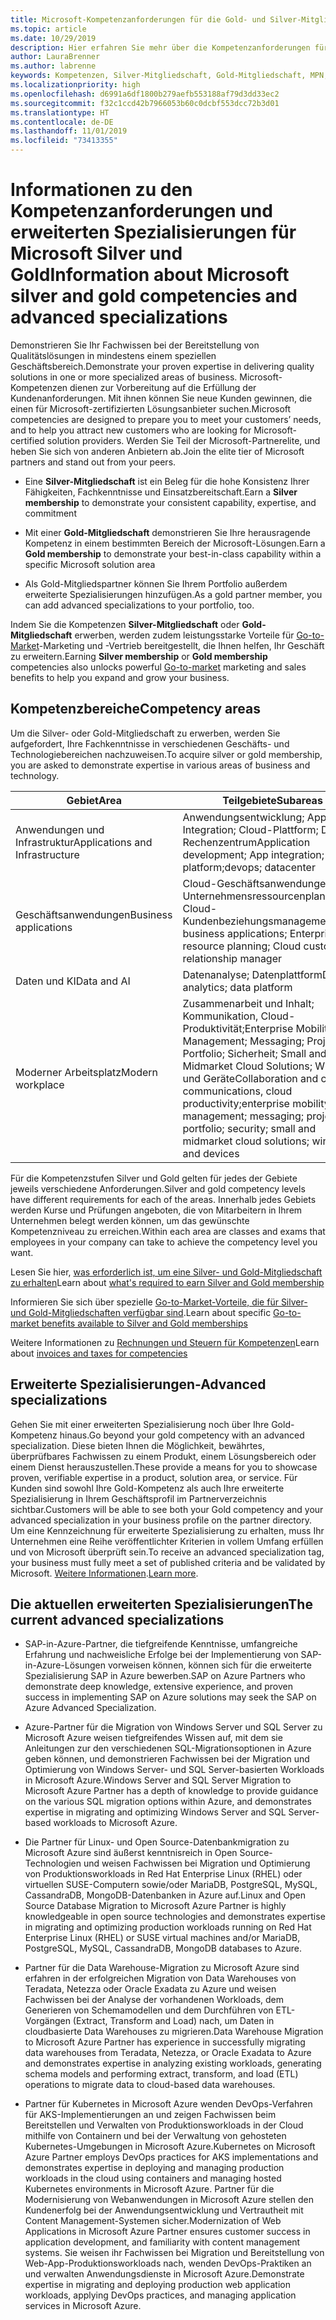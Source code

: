 ```yaml
---
title: Microsoft-Kompetenzanforderungen für die Gold- und Silver-Mitgliedschaft | Partner Center
ms.topic: article
ms.date: 10/29/2019
description: Hier erfahren Sie mehr über die Kompetenzanforderungen für die Mitgliedschaftsstufen Silver und Gold.
author: LauraBrenner
ms.author: labrenne
keywords: Kompetenzen, Silver-Mitgliedschaft, Gold-Mitgliedschaft, MPN, MAPS, Kenntnisse, Microsoft Partner Network, Network Mitgliedschaft, erweiterte Spezialisierung
ms.localizationpriority: high
ms.openlocfilehash: d6991a6df1800b279aefb553188af79d3dd33ec2
ms.sourcegitcommit: f32c1ccd42b7966053b60c0dcbf553dcc72b3d01
ms.translationtype: HT
ms.contentlocale: de-DE
ms.lasthandoff: 11/01/2019
ms.locfileid: "73413355"
---
```

# <a name="information-about-microsoft-silver-and-gold-competencies-and-advanced-specializations"></a><span data-ttu-id="f568b-104">Informationen zu den Kompetenzanforderungen und erweiterten Spezialisierungen für Microsoft Silver und Gold</span><span class="sxs-lookup"><span data-stu-id="f568b-104">Information about Microsoft silver and gold competencies and advanced specializations</span></span>


<span data-ttu-id="f568b-105">Demonstrieren Sie Ihr Fachwissen bei der Bereitstellung von Qualitätslösungen in mindestens einem speziellen Geschäftsbereich.</span><span class="sxs-lookup"><span data-stu-id="f568b-105">Demonstrate your proven expertise in delivering quality solutions in one or more specialized areas of business.</span></span> <span data-ttu-id="f568b-106">Microsoft-Kompetenzen dienen zur Vorbereitung auf die Erfüllung der Kundenanforderungen. Mit ihnen können Sie neue Kunden gewinnen, die einen für Microsoft-zertifizierten Lösungsanbieter suchen.</span><span class="sxs-lookup"><span data-stu-id="f568b-106">Microsoft competencies are designed to prepare you to meet your customers’ needs, and to help you attract new customers who are looking for Microsoft-certified solution providers.</span></span> <span data-ttu-id="f568b-107">Werden Sie Teil der Microsoft-Partnerelite, und heben Sie sich von anderen Anbietern ab.</span><span class="sxs-lookup"><span data-stu-id="f568b-107">Join the elite tier of Microsoft partners and stand out from your peers.</span></span>

- <span data-ttu-id="f568b-108">Eine **Silver-Mitgliedschaft** ist ein Beleg für die hohe Konsistenz Ihrer Fähigkeiten, Fachkenntnisse und Einsatzbereitschaft.</span><span class="sxs-lookup"><span data-stu-id="f568b-108">Earn a **Silver membership** to demonstrate your consistent capability, expertise, and commitment</span></span>

- <span data-ttu-id="f568b-109">Mit einer **Gold-Mitgliedschaft** demonstrieren Sie Ihre herausragende Kompetenz in einem bestimmten Bereich der Microsoft-Lösungen.</span><span class="sxs-lookup"><span data-stu-id="f568b-109">Earn a **Gold membership** to demonstrate your best-in-class capability within a specific Microsoft solution area</span></span>

- <span data-ttu-id="f568b-110">Als Gold-Mitgliedspartner können Sie Ihrem Portfolio außerdem erweiterte Spezialisierungen hinzufügen.</span><span class="sxs-lookup"><span data-stu-id="f568b-110">As a gold partner member, you can add advanced specializations to your portfolio, too.</span></span>

<span data-ttu-id="f568b-111">Indem Sie die Kompetenzen **Silver-Mitgliedschaft** oder **Gold-Mitgliedschaft** erwerben, werden zudem leistungsstarke Vorteile für [Go-to-Market](mpn-learn-about-go-to-market-benefits.md)-Marketing und -Vertrieb bereitgestellt, die Ihnen helfen, Ihr Geschäft zu erweitern.</span><span class="sxs-lookup"><span data-stu-id="f568b-111">Earning **Silver membership** or **Gold membership** competencies also unlocks powerful [Go-to-market](mpn-learn-about-go-to-market-benefits.md) marketing and sales benefits to help you expand and grow your business.</span></span>

## <a name="competency-areas"></a><span data-ttu-id="f568b-112">Kompetenzbereiche</span><span class="sxs-lookup"><span data-stu-id="f568b-112">Competency areas</span></span>

<span data-ttu-id="f568b-113">Um die Silver- oder Gold-Mitgliedschaft zu erwerben, werden Sie aufgefordert, Ihre Fachkenntnisse in verschiedenen Geschäfts- und Technologiebereichen nachzuweisen.</span><span class="sxs-lookup"><span data-stu-id="f568b-113">To acquire silver or gold membership, you are asked to demonstrate expertise in various areas of business and technology.</span></span>

|<span data-ttu-id="f568b-114">**Gebiet**</span><span class="sxs-lookup"><span data-stu-id="f568b-114">**Area**</span></span>            |<span data-ttu-id="f568b-115">**Teilgebiete**</span><span class="sxs-lookup"><span data-stu-id="f568b-115">**Subareas**</span></span>                    |
|--------------------|--------------------------------|
|<span data-ttu-id="f568b-116">Anwendungen und Infrastruktur</span><span class="sxs-lookup"><span data-stu-id="f568b-116">Applications and Infrastructure</span></span>|<span data-ttu-id="f568b-117">Anwendungsentwicklung; App-Integration; Cloud-Plattform; DevOps; Rechenzentrum</span><span class="sxs-lookup"><span data-stu-id="f568b-117">Application development; App integration; Cloud platform;devops; datacenter</span></span>|
|<span data-ttu-id="f568b-118">Geschäftsanwendungen</span><span class="sxs-lookup"><span data-stu-id="f568b-118">Business applications</span></span> |<span data-ttu-id="f568b-119">Cloud-Geschäftsanwendungen; Unternehmensressourcenplanung; Cloud-Kundenbeziehungsmanagement</span><span class="sxs-lookup"><span data-stu-id="f568b-119">Cloud business applications; Enterprise resource planning; Cloud customer relationship manager</span></span>|
|<span data-ttu-id="f568b-120">Daten und KI</span><span class="sxs-lookup"><span data-stu-id="f568b-120">Data and AI</span></span>|<span data-ttu-id="f568b-121">Datenanalyse; Datenplattform</span><span class="sxs-lookup"><span data-stu-id="f568b-121">Data analytics; data platform</span></span>|
|<span data-ttu-id="f568b-122">Moderner Arbeitsplatz</span><span class="sxs-lookup"><span data-stu-id="f568b-122">Modern workplace</span></span>| <span data-ttu-id="f568b-123">Zusammenarbeit und Inhalt; Kommunikation, Cloud-Produktivität;Enterprise Mobility Management; Messaging; Projekt und Portfolio; Sicherheit; Small and Midmarket Cloud Solutions; Windows und Geräte</span><span class="sxs-lookup"><span data-stu-id="f568b-123">Collaboration and content; communications, cloud productivity;enterprise mobility management; messaging; project and portfolio; security; small and midmarket cloud solutions; windows and devices</span></span>|

<span data-ttu-id="f568b-124">Für die Kompetenzstufen Silver und Gold gelten für jedes der Gebiete jeweils verschiedene Anforderungen.</span><span class="sxs-lookup"><span data-stu-id="f568b-124">Silver and gold competency levels have different requirements for each of the areas.</span></span> <span data-ttu-id="f568b-125">Innerhalb jedes Gebiets werden Kurse und Prüfungen angeboten, die von Mitarbeitern in Ihrem Unternehmen belegt werden können, um das gewünschte Kompetenzniveau zu erreichen.</span><span class="sxs-lookup"><span data-stu-id="f568b-125">Within each area are classes and exams that employees in your company can take to achieve the competency level you want.</span></span>


<span data-ttu-id="f568b-126">Lesen Sie hier, [was erforderlich ist, um eine Silver- und Gold-Mitgliedschaft zu erhalten](https://partner.microsoft.com/membership/competencies)</span><span class="sxs-lookup"><span data-stu-id="f568b-126">Learn about [what's required to earn Silver and Gold membership](https://partner.microsoft.com/membership/competencies)</span></span>

<span data-ttu-id="f568b-127">Informieren Sie sich über spezielle [Go-to-Market-Vorteile, die für Silver- und Gold-Mitgliedschaften verfügbar sind](mpn-learn-about-go-to-market-benefits.md).</span><span class="sxs-lookup"><span data-stu-id="f568b-127">Learn about specific [Go-to-market benefits available to Silver and Gold memberships](mpn-learn-about-go-to-market-benefits.md)</span></span> 

<span data-ttu-id="f568b-128">Weitere Informationen zu [Rechnungen und Steuern für Kompetenzen](mpn-view-print-maps-invoice.md)</span><span class="sxs-lookup"><span data-stu-id="f568b-128">Learn about [invoices and taxes for competencies](mpn-view-print-maps-invoice.md)</span></span>

## <a name="advanced-specializations"></a><span data-ttu-id="f568b-129">Erweiterte Spezialisierungen-</span><span class="sxs-lookup"><span data-stu-id="f568b-129">Advanced specializations</span></span>

<span data-ttu-id="f568b-130">Gehen Sie mit einer erweiterten Spezialisierung noch über Ihre Gold-Kompetenz hinaus.</span><span class="sxs-lookup"><span data-stu-id="f568b-130">Go beyond your gold competency with an advanced specialization.</span></span> <span data-ttu-id="f568b-131">Diese bieten Ihnen die Möglichkeit, bewährtes, überprüfbares Fachwissen zu einem Produkt, einem Lösungsbereich oder einem Dienst herauszustellen.</span><span class="sxs-lookup"><span data-stu-id="f568b-131">These provide a means for you to showcase proven, verifiable expertise in a product, solution area, or service.</span></span> <span data-ttu-id="f568b-132">Für Kunden sind sowohl Ihre Gold-Kompetenz als auch Ihre erweiterte Spezialisierung in Ihrem Geschäftsprofil im Partnerverzeichnis sichtbar.</span><span class="sxs-lookup"><span data-stu-id="f568b-132">Customers will be able to see both your Gold competency and your advanced specialization in your business profile on the partner directory.</span></span> <span data-ttu-id="f568b-133">Um eine Kennzeichnung für erweiterte Spezialisierung zu erhalten, muss Ihr Unternehmen eine Reihe veröffentlichter Kriterien in vollem Umfang erfüllen und von Microsoft überprüft sein.</span><span class="sxs-lookup"><span data-stu-id="f568b-133">To receive an advanced specialization tag, your business must fully meet a set of published criteria and be validated by Microsoft.</span></span> <span data-ttu-id="f568b-134">[Weitere Informationen](https://partner.microsoft.com/membership/competencies#tab-content-2).</span><span class="sxs-lookup"><span data-stu-id="f568b-134">[Learn more](https://partner.microsoft.com/membership/competencies#tab-content-2).</span></span> 

## <a name="the-current-advanced-specializations"></a><span data-ttu-id="f568b-135">Die aktuellen erweiterten Spezialisierungen</span><span class="sxs-lookup"><span data-stu-id="f568b-135">The current advanced specializations</span></span>

- <span data-ttu-id="f568b-136">SAP-in-Azure-Partner, die tiefgreifende Kenntnisse, umfangreiche Erfahrung und nachweisliche Erfolge bei der Implementierung von SAP-in-Azure-Lösungen vorweisen können, können sich für die erweiterte Spezialisierung SAP in Azure bewerben.</span><span class="sxs-lookup"><span data-stu-id="f568b-136">SAP on Azure Partners who demonstrate deep knowledge, extensive experience, and proven success in implementing SAP on Azure solutions may seek the SAP on Azure Advanced Specialization.</span></span>

- <span data-ttu-id="f568b-137">Azure-Partner für die Migration von Windows Server und SQL Server zu Microsoft Azure weisen tiefgreifendes Wissen auf, mit dem sie Anleitungen zur den verschiedenen SQL-Migrationsoptionen in Azure geben können, und demonstrieren Fachwissen bei der Migration und Optimierung von Windows Server- und SQL Server-basierten Workloads in Microsoft Azure.</span><span class="sxs-lookup"><span data-stu-id="f568b-137">Windows Server and SQL Server Migration to Microsoft Azure Partner has a depth of knowledge to provide guidance on the various SQL migration options within Azure, and demonstrates expertise in migrating and optimizing Windows Server and SQL Server-based workloads to Microsoft Azure.</span></span> 

- <span data-ttu-id="f568b-138">Die Partner für Linux- und Open Source-Datenbankmigration zu Microsoft Azure sind äußerst kenntnisreich in Open Source-Technologien und weisen Fachwissen bei Migration und Optimierung von Produktionsworkloads in Red Hat Enterprise Linux (RHEL) oder virtuellen SUSE-Computern sowie/oder MariaDB, PostgreSQL, MySQL, CassandraDB, MongoDB-Datenbanken in Azure auf.</span><span class="sxs-lookup"><span data-stu-id="f568b-138">Linux and Open Source Database Migration to Microsoft Azure Partner is highly knowledgeable in open source technologies and demonstrates expertise in migrating and optimizing production workloads running on Red Hat Enterprise Linux (RHEL) or SUSE virtual machines and/or MariaDB, PostgreSQL, MySQL, CassandraDB, MongoDB databases to Azure.</span></span>

- <span data-ttu-id="f568b-139">Partner für die Data Warehouse-Migration zu Microsoft Azure sind erfahren in der erfolgreichen Migration von Data Warehouses von Teradata, Netezza oder Oracle Exadata zu Azure und weisen Fachwissen bei der Analyse der vorhandenen Workloads, dem Generieren von Schemamodellen und dem Durchführen von ETL-Vorgängen (Extract, Transform and Load) nach, um Daten in cloudbasierte Data Warehouses zu migrieren.</span><span class="sxs-lookup"><span data-stu-id="f568b-139">Data Warehouse Migration to Microsoft Azure Partner has experience in successfully migrating data warehouses from Teradata, Netezza, or Oracle Exadata to Azure and demonstrates expertise in analyzing existing workloads, generating schema models and performing extract, transform, and load (ETL) operations to migrate data to cloud-based data warehouses.</span></span>

- <span data-ttu-id="f568b-140">Partner für Kubernetes in Microsoft Azure wenden DevOps-Verfahren für AKS-Implementierungen an und zeigen Fachwissen beim Bereitstellen und Verwalten von Produktionsworkloads in der Cloud mithilfe von Containern und bei der Verwaltung von gehosteten Kubernetes-Umgebungen in Microsoft Azure.</span><span class="sxs-lookup"><span data-stu-id="f568b-140">Kubernetes on Microsoft Azure Partner employs DevOps practices for AKS implementations and demonstrates expertise in deploying and managing production workloads in the cloud using containers and managing hosted Kubernetes environments in Microsoft Azure.</span></span>
<span data-ttu-id="f568b-141">Partner für die Modernisierung von Webanwendungen in Microsoft Azure stellen den Kundenerfolg bei der Anwendungsentwicklung und Vertrautheit mit Content Management-Systemen sicher.</span><span class="sxs-lookup"><span data-stu-id="f568b-141">Modernization of Web Applications in Microsoft Azure Partner ensures customer success in application development, and familiarity with content management systems.</span></span> <span data-ttu-id="f568b-142">Sie weisen ihr Fachwissen bei Migration und Bereitstellung von Web-App-Produktionsworkloads nach, wenden DevOps-Praktiken an und verwalten Anwendungsdienste in Microsoft Azure.</span><span class="sxs-lookup"><span data-stu-id="f568b-142">Demonstrate expertise in migrating and deploying production web application workloads, applying DevOps practices, and managing application services in Microsoft Azure.</span></span>